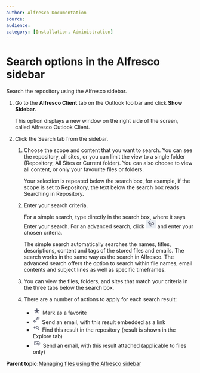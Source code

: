 ```yaml
---
author: Alfresco Documentation
source: 
audience: 
category: [Installation, Administration]
---
```


# Search options in the Alfresco sidebar

Search the repository using the Alfresco sidebar.

1.  Go to the **Alfresco Client** tab on the Outlook toolbar and click **Show Sidebar**.

    This option displays a new window on the right side of the screen, called Alfresco Outlook Client.

2.  Click the Search tab from the sidebar.

    1.  Choose the scope and content that you want to search. You can see the repository, all sites, or you can limit the view to a single folder \(Repository, All Sites or Current folder\). You can also choose to view all content, or only your favourite files or folders.

        Your selection is repeated below the search box, for example, if the scope is set to Repository, the text below the search box reads Searching in Repository.

    2.  Enter your search criteria.

        For a simple search, type directly in the search box, where it says Enter your search. For an advanced search, click ![Outlook Client Advanced Search icon](../images/outlook-search_v2.png) and enter your chosen criteria.

        The simple search automatically searches the names, titles, descriptions, content and tags of the stored files and emails. The search works in the same way as the search in Alfresco. The advanced search offers the option to search within file names, email contents and subject lines as well as specific timeframes.

    3.  You can view the files, folders, and sites that match your criteria in the three tabs below the search box.

    4.  There are a number of actions to apply for each search result:

        -   ![Outlook Client favorite icon](../images/outlook-search-favorite.png) Mark as a favorite
        -   ![Outlook Client email link icon](../images/outlook-search-email-link.png) Send an email, with this result embedded as a link
        -   ![Outlook Client sync icon](../images/outlook-search-sync.png) Find this result in the repository \(result is shown in the Explore tab\)
        -   ![Outlook Client email attachment icon](../images/outlook-search-attach-email.png) Send an email, with this result attached \(applicable to files only\)

**Parent topic:**[Managing files using the Alfresco sidebar](../tasks/Outlook-email-manager_v2.md)

